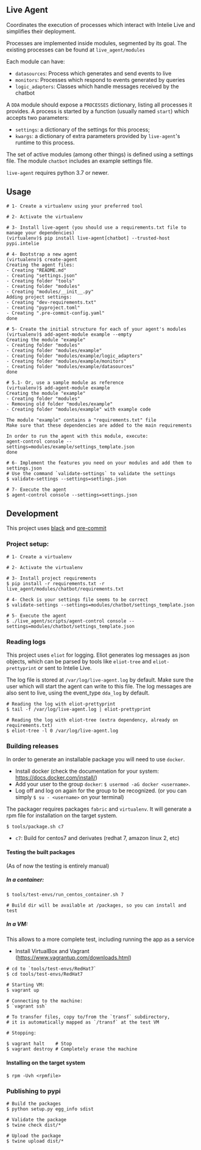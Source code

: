 Live Agent
----------

Coordinates the execution of processes which interact with Intelie Live and simplifies their deployment.

Processes are implemented inside modules, segmented by its goal. The existing processes can be found at `live_agent/modules`

Each module can have:
- `datasources`: Process which generates and send events to live
- `monitors`: Processes which respond to events generated by queries
- `logic_adapters`: Classes which handle messages received by the chatbot

A `DDA` module should expose a `PROCESSES` dictionary, listing all processes it provides.
A process is started by a function (usually named `start`) which accepts two parameters:
- `settings`: a dictionary of the settings for this process;
- `kwargs`: a dictionary of extra parameters provided by `live-agent`'s runtime to this process.

The set of active modules (among other things) is defined using a settings file.
The module `chatbot` includes an example settings file.

`live-agent` requires python 3.7 or newer.


## Usage

```shell
# 1- Create a virtualenv using your preferred tool

# 2- Activate the virtualenv

# 3- Install live-agent (you should use a requirements.txt file to manage your dependencies)
(virtualenv)$ pip install live-agent[chatbot] --trusted-host pypi.intelie

# 4- Bootstrap a new agent
(virtualenv)$ create-agent
Creating the agent files:
- Creating "README.md"
- Creating "settings.json"
- Creating folder "tools"
- Creating folder "modules"
- Creating "modules/__init__.py"
Adding project settings:
- Creating "dev-requirements.txt"
- Creating "pyproject.toml"
- Creating ".pre-commit-config.yaml"
done

# 5- Create the initial structure for each of your agent's modules
(virtualenv)$ add-agent-module example --empty
Creating the module "example"
- Creating folder "modules"
- Creating folder "modules/example"
- Creating folder "modules/example/logic_adapters"
- Creating folder "modules/example/monitors"
- Creating folder "modules/example/datasources"
done

# 5.1- Or, use a sample module as reference
(virtualenv)$ add-agent-module example
Creating the module "example"
- Creating folder "modules"
- Removing old folder "modules/example"
- Creating folder "modules/example" with example code

The module "example" contains a "requirements.txt" file
Make sure that these dependencies are added to the main requirements

In order to run the agent with this module, execute:
agent-control console --settings=modules/example/settings_template.json
done

# 6- Implement the features you need on your modules and add them to settings.json
# Use the command `validate-settings` to validate the settings
$ validate-settings --settings=settings.json

# 7- Execute the agent
$ agent-control console --settings=settings.json

```


## Development

This project uses [black](https://github.com/psf/black) and [pre-commit](https://pre-commit.com/)


### Project setup:


```shell
# 1- Create a virtualenv

# 2- Activate the virtualenv

# 3- Install project requirements
$ pip install -r requirements.txt -r live_agent/modules/chatbot/requirements.txt

# 4- Check is your settings file seems to be correct
$ validate-settings --settings=modules/chatbot/settings_template.json

# 5- Execute the agent
$ ./live_agent/scripts/agent-control console --settings=modules/chatbot/settings_template.json
```

### Reading logs

This project uses `eliot` for logging. Eliot generates log messages as json objects,
which can be parsed by tools like `eliot-tree` and `eliot-prettyprint` or sent to Intelie Live.

The log file is stored at `/var/log/live-agent.log` by default. Make sure the user which will start the agent can write to this file.
The log messages are also sent to live, using the event_type `dda_log` by default.

```shell
# Reading the log with eliot-prettyprint
$ tail -f /var/log/live-agent.log | eliot-prettyprint

# Reading the log with eliot-tree (extra dependency, already on requirements.txt)
$ eliot-tree -l 0 /var/log/live-agent.log
```

### Building releases

In order to generate an installable package you will need to use `docker`.

- Install docker (check the documentation for your system: <https://docs.docker.com/install/>)
- Add your user to the group `docker`: `$ usermod -aG docker <username>`.
- Log off and log on again for the group to be recognized. (or you can simply `$ su - <username>` on your terminal)

The packager requires packages `fabric` and `virtualenv`. It will generate a rpm file for installation on the target system.

```shell
$ tools/package.sh c7
```

- `c7`: Build for centos7 and derivates (redhat 7, amazon linux 2, etc)


#### Testing the built packages

(As of now the testing is entirely manual)

##### In a container:

```shell
$ tools/test-envs/run_centos_container.sh 7

# Build dir will be available at /packages, so you can install and test
```

##### In a VM:

This allows to a more complete test, including running the app as a service

- Install VirtualBox and Vagrant (https://www.vagrantup.com/downloads.html)

```shell
# cd to `tools/test-envs/RedHat7`
$ cd tools/test-envs/RedHat7

# Starting VM:
$ vagrant up

# Connecting to the machine:
$ `vagrant ssh`

# To transfer files, copy to/from the `transf` subdirectory,
# it is automatically mapped as `/transf` at the test VM

# Stopping:

$ vagrant halt    # Stop
$ vagrant destroy # Completely erase the machine
```


#### Installing on the target system

```shell
$ rpm -Uvh <rpmfile>
```

### Publishing to pypi

```
# Build the packages
$ python setup.py egg_info sdist

# Validate the package
$ twine check dist/*

# Upload the package
$ twine upload dist/*
```
